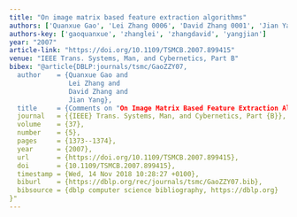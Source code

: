 ```yaml
---
title: "On image matrix based feature extraction algorithms"
authors: ['Quanxue Gao', 'Lei Zhang 0006', 'David Zhang 0001', 'Jian Yang 0003']
authors-key: ['gaoquanxue', 'zhanglei', 'zhangdavid', 'yangjian']
year: "2007"
article-link: "https://doi.org/10.1109/TSMCB.2007.899415"
venue: "IEEE Trans. Systems, Man, and Cybernetics, Part B"
bibex: "@article{DBLP:journals/tsmc/GaoZZY07,
  author    = {Quanxue Gao and
               Lei Zhang and
               David Zhang and
               Jian Yang},
  title     = {Comments on "On Image Matrix Based Feature Extraction Algorithms"},
  journal   = {{IEEE} Trans. Systems, Man, and Cybernetics, Part {B}},
  volume    = {37},
  number    = {5},
  pages     = {1373--1374},
  year      = {2007},
  url       = {https://doi.org/10.1109/TSMCB.2007.899415},
  doi       = {10.1109/TSMCB.2007.899415},
  timestamp = {Wed, 14 Nov 2018 10:28:27 +0100},
  biburl    = {https://dblp.org/rec/journals/tsmc/GaoZZY07.bib},
  bibsource = {dblp computer science bibliography, https://dblp.org}
}"
---
```


